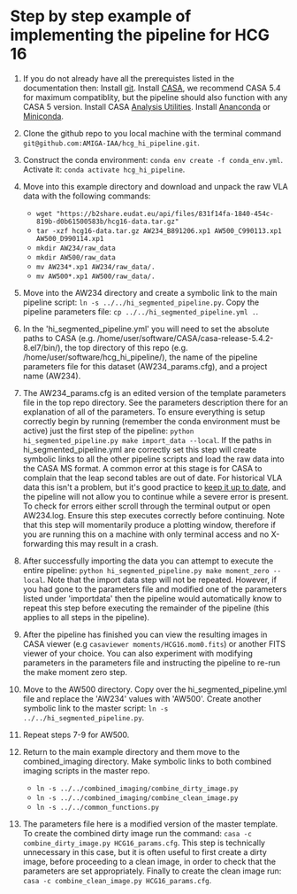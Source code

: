 # Step by step example of implementing the pipeline for HCG 16

1. If you do not already have all the prerequistes listed in the documentation then: Install [git](https://git-scm.com/). Install [CASA](https://casa.nrao.edu/casa_obtaining.shtml), we recommend CASA 5.4 for maximum compatiblity, but the pipeline should also function with any CASA 5 version. Install CASA [Analysis Utilities](https://casaguides.nrao.edu/index.php/Analysis_Utilities). Install [Ananconda](https://www.anaconda.com/) or [Miniconda](https://docs.conda.io/en/latest/miniconda.html).

2. Clone the github repo to you local machine with the terminal command `git@github.com:AMIGA-IAA/hcg_hi_pipeline.git`.

3. Construct the conda environment: `conda env create -f conda_env.yml`. Activate it: `conda activate hcg_hi_pipeline`.

4. Move into this example directory and download and unpack the raw VLA data with the following commands:
    - `wget "https://b2share.eudat.eu/api/files/831f14fa-1840-454c-819b-d0b61500583b/hcg16-data.tar.gz"`
    - `tar -xzf hcg16-data.tar.gz AW234_B891206.xp1 AW500_C990113.xp1 AW500_D990114.xp1`
    - `mkdir AW234/raw_data`
    - `mkdir AW500/raw_data`
    - `mv AW234*.xp1 AW234/raw_data/.`
    - `mv AW500*.xp1 AW500/raw_data/.`
    
5. Move into the AW234 directory and create a symbolic link to the main pipeline script: `ln -s ../../hi_segmented_pipeline.py`. Copy the pipeline parameters file: `cp ../../hi_segmented_pipeline.yml .`. 

6. In the 'hi\_segmented\_pipeline.yml' you will need to set the absolute paths to CASA (e.g. /home/user/software/CASA/casa-release-5.4.2-8.el7/bin/), the top directory of this repo (e.g. /home/user/software/hcg\_hi\_pipeline/), the name of the pipeline parameters file for this dataset (AW234\_params.cfg), and a project name (AW234).

7. The AW234\_params.cfg is an edited version of the template parameters file in the top repo directory. See the parameters description there for an explanation of all of the parameters. To ensure everything is setup correctly begin by running (remember the conda environment must be active) just the first step of the pipeline: `python hi_segmented_pipeline.py make import_data --local`. If the paths in hi\_segmented\_pipeline.yml are correctly set this step will create symbolic links to all the other pipeline scripts and load the raw data into the CASA MS format. A common error at this stage is for CASA to complain that the leap second tables are out of date. For historical VLA data this isn't a problem, but it's good practice to [keep it up to date](https://casaguides.nrao.edu/index.php/Fixing_out_of_date_TAI_UTC_tables_(missing_information_on_leap_seconds)), and the pipeline will not allow you to continue while a severe error is present. To check for errors either scroll through the terminal output or open AW234.log. Ensure this step executes correctly before continuing. Note that this step will momentarily produce a plotting window, therefore if you are running this on a machine with only terminal access and no X-forwarding this may result in a crash.

8. After successfully importing the data you can attempt to execute the entire pipeline: `python hi_segmented_pipeline.py make moment_zero --local`. Note that the import data step will not be repeated. However, if you had gone to the parameters file and modified one of the parameters listed under 'importdata' then the pipeline would automatically know to repeat this step before executing the remainder of the pipeline (this applies to all steps in the pipeline).

9. After the pipeline has finished you can view the resulting images in CASA viewer (e.g `casaviewer moments/HCG16.mom0.fits`) or another FITS viewer of your choice. You can also experiment with modifying parameters in the parameters file and instructing the pipeline to re-run the make moment zero step.

10. Move to the AW500 directory. Copy over the hi\_segmented\_pipeline.yml file and replace the 'AW234' values with 'AW500'. Create another symbolic link to the master script: `ln -s ../../hi_segmented_pipeline.py`.

11. Repeat steps 7-9 for AW500.

12. Return to the main example directory and them move to the combined\_imaging directory. Make symbolic links to both combined imaging scripts in the master repo.
    - `ln -s ../../combined_imaging/combine_dirty_image.py`
    - `ln -s ../../combined_imaging/combine_clean_image.py`
    - `ln -s ../../common_functions.py`
    
13. The parameters file here is a modified version of the master template. To create the combined dirty image run the command: `casa -c combine_dirty_image.py HCG16_params.cfg`. This step is technically unnecessary in this case, but it is often useful to first create a dirty image, before proceeding to a clean image, in order to check that the parameters are set appropriately. Finally to create the clean image run: `casa -c combine_clean_image.py HCG16_params.cfg`.
